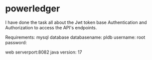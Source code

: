 # powerledger 
I have done the task all about the Jwt token base Authentication and Authorization to access the API's endpoints.

Requirements:
mysql database
databasename: pldb
username: root
password:

web serverport:8082
java version: 17
